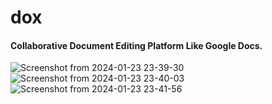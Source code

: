 # dox

#### Collaborative Document Editing Platform Like Google Docs.
![Screenshot from 2024-01-23 23-39-30](https://github.com/iusecookies64/dox/assets/78899579/c2bb5633-0571-440f-afb3-c35f8a8f4b55)
![Screenshot from 2024-01-23 23-40-03](https://github.com/iusecookies64/dox/assets/78899579/3fba08ae-e763-4db6-8fcc-3900fc019b2d)
![Screenshot from 2024-01-23 23-41-56](https://github.com/iusecookies64/dox/assets/78899579/61a33623-56bd-4fed-a5b4-3aea6f31a1ec)


